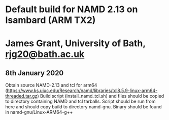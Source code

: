 # Default build for NAMD 2.13 on Isambard (ARM TX2)
# James Grant, University of Bath, rjg20@bath.ac.uk

## 8th January 2020

Obtain source NAMD-2.13 and tcl for arm64 (https://www.ks.uiuc.edu/Research/namd/libraries/tcl8.5.9-linux-arm64-threaded.tar.gz)
Build script (install\_namd\_tcl.sh) and files should be copied to directory containing NAMD and tcl tarballs.
Script should be run from here and should copy build to directory namd-gnu.
Binary should be found in namd-gnu/Linux-ARM64-g++
